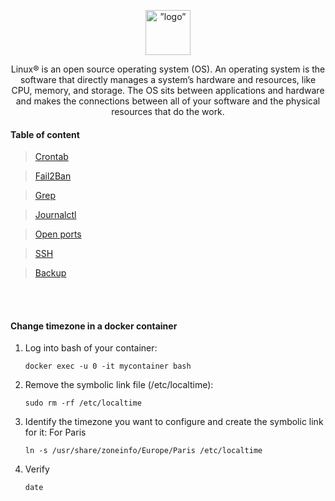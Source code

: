
<div><p align="center">
<img src="https://1000logos.net/wp-content/uploads/2017/03/LINUX-LOGO.png"  alt=”logo” width=72 height=72>
<p align="center">Linux® is an open source operating system (OS). An operating system is the software that directly manages a system’s hardware and resources, like CPU, memory, and storage. The OS sits between applications and hardware and makes the connections between all of your software and the physical resources that do the work.</p></div>

#### Table of content

> [Crontab](/Operating%20System/Linux/Crontab)

> [Fail2Ban](/Operating%20System/Linux/Fail2Ban)

> [Grep](/Operating%20System/Linux/Grep)

> [Journalctl](/Operating%20System/Linux/Journaltcl)

> [Open ports](/Operating%20System/Linux/Open%20ports)

> [SSH](/Operating%20System/Linux/SSH)

> [Backup](/Operating%20System/Linux/Backup)



<br>
<br>


#### Change timezone in a docker container

1. Log into bash of your container:

	```shell
	docker exec -u 0 -it mycontainer bash
	```

2. Remove the symbolic link file (/etc/localtime):

	```shell
	sudo rm -rf /etc/localtime
	```

3. Identify the timezone you want to configure and create the symbolic link for it: 
	For Paris


	```shell
	ln -s /usr/share/zoneinfo/Europe/Paris /etc/localtime
	```

4. Verify

	```shell
	date
	```